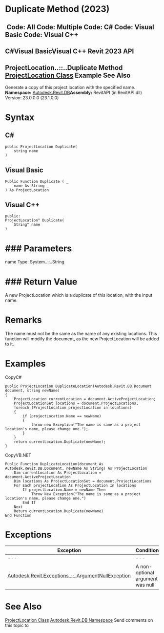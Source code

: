 # Duplicate Method (2023)

﻿
 Code: All Code: Multiple Code: C# Code: Visual Basic Code: Visual C++   
---  
C#Visual BasicVisual C++
Revit 2023 API  
---  
ProjectLocation..::..Duplicate Method   
[ProjectLocation Class](1249d5fa-74f3-cf64-0a63-7ab370b67a5c.md "ProjectLocation Class") Example See Also  
---  
Generate a copy of this project location with the specified name. 
**Namespace:** [Autodesk.Revit.DB](87546ba7-461b-c646-cbb1-2cb8f5bff8b2.md "Autodesk.Revit.DB Namespace")**Assembly:** RevitAPI (in RevitAPI.dll) Version: 23.0.0.0 (23.1.0.0)
# Syntax
C#  
---  
```text
public ProjectLocation Duplicate(
	string name
)
```
  
Visual Basic  
---  
```text
Public Function Duplicate ( _
	name As String _
) As ProjectLocation
```
  
Visual C++  
---  
```text
public:
ProjectLocation^ Duplicate(
	String^ name
)
```
  
# ### Parameters
name
    Type: System..::..String
# ### Return Value
A new ProjectLocation which is a duplicate of this location, with the input name. 
# Remarks
The name must not be the same as the name of any existing locations. This function will modify the document, as the new ProjectLocation will be added to it. 
# Examples
CopyC#
```text
public ProjectLocation DuplicateLocation(Autodesk.Revit.DB.Document document, string newName)
{
    ProjectLocation currentLocation = document.ActiveProjectLocation;
    ProjectLocationSet locations = document.ProjectLocations;
    foreach (ProjectLocation projectLocation in locations)
    {
        if (projectLocation.Name == newName)
        {
            throw new Exception("The name is same as a project location's name, please change one.");
        }
    }
    return currentLocation.Duplicate(newName);
}
```

CopyVB.NET
```text
Public Function DuplicateLocation(document As Autodesk.Revit.DB.Document, newName As String) As ProjectLocation
    Dim currentLocation As ProjectLocation = document.ActiveProjectLocation
    Dim locations As ProjectLocationSet = document.ProjectLocations
    For Each projectLocation As ProjectLocation In locations
        If projectLocation.Name = newName Then
            Throw New Exception("The name is same as a project location's name, please change one.")
        End If
    Next
    Return currentLocation.Duplicate(newName)
End Function
```

# Exceptions
| Exception | Condition |
| --- | --- |
| --- | --- |
| [Autodesk.Revit.Exceptions..::..ArgumentNullException](631e1424-60f4-929b-4e52-dda9dcd26316.md "ArgumentNullException Class") | A non-optional argument was null |

# See Also
[ProjectLocation Class](1249d5fa-74f3-cf64-0a63-7ab370b67a5c.md "ProjectLocation Class")
[Autodesk.Revit.DB Namespace](87546ba7-461b-c646-cbb1-2cb8f5bff8b2.md "Autodesk.Revit.DB Namespace")
Send comments on this topic to 